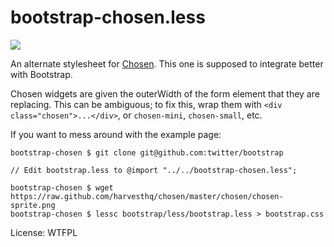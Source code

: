 
# bootstrap-chosen.less

![](https://github.com/alxlit/bootstrap-chosen/raw/master/example.png)

An alternate stylesheet for [Chosen](http://harvesthq.github.com/chosen/). This
one is supposed to integrate better with Bootstrap.

Chosen widgets are given the outerWidth of the form element that they are
replacing. This can be ambiguous; to fix this, wrap them with
`<div class="chosen">...</div>`, or `chosen-mini`, `chosen-small`, etc.

If you want to mess around with the example page:

```
bootstrap-chosen $ git clone git@github.com:twitter/bootstrap

// Edit bootstrap.less to @import "../../bootstrap-chosen.less";

bootstrap-chosen $ wget https://raw.github.com/harvesthq/chosen/master/chosen/chosen-sprite.png
bootstrap-chosen $ lessc bootstrap/less/bootstrap.less > bootstrap.css
```

License: WTFPL

